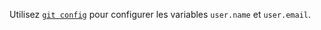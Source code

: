 Utilisez [`git config`](https://git-scm.com/docs/git-config) pour configurer les variables `user.name` et `user.email`.
